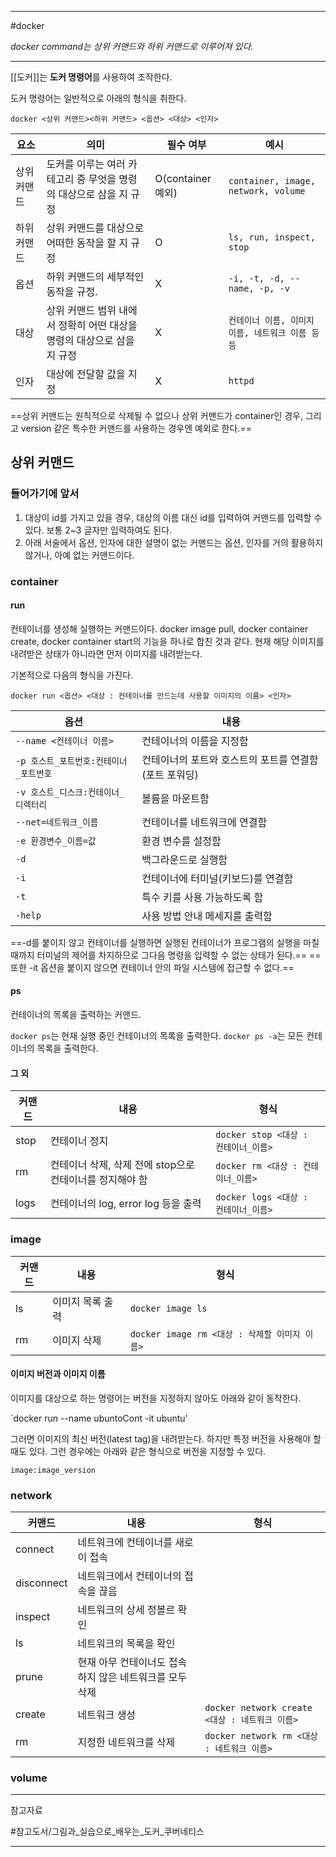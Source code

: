 
---

#docker

*docker command는 상위 커맨드와 하위 커맨드로 이루어져 있다.*

---

[[도커]]는 **도커 명령어**를 사용하여 조작한다.

도커 명령어는 일반적으로 아래의 형식을 취한다.

`docker <상위 커맨드><하위 커맨드> <옵션> <대상> <인자>`

| 요소        | 의미                                                                    | 필수 여부         | 예시                                           |
| ----------- | ----------------------------------------------------------------------- | ----------------- | ---------------------------------------------- |
| 상위 커맨드 | 도커를 이루는 여러 카테고리 중 무엇을 명령의 대상으로 삼을 지 규정      | O(container 예외) | `container, image, network, volume`             |
| 하위 커맨드 | 상위 커맨드를 대상으로 어떠한 동작을 할 지 규정                         | O                 | `ls, run, inspect, stop`                         |
| 옵션        | 하위 커맨드의 세부적인 동작을 규정.                                     | X                 | `-i, -t, -d, --name, -p, -v`                     |
| 대상        | 상위 커맨드 범위 내에서 정확히 어떤 대상을 명령의 대상으로 삼을 지 규정 | X                 | `컨테이너 이름, 이미지 이름, 네트워크 이름 등등` |
| 인자        | 대상에 전달할 값을 지정                                                 | X                 | `httpd`                                          |

==상위 커맨드는 원칙적으로 삭제될 수 없으나 상위 커맨드가 container인 경우, 그리고 version 같은 특수한 커맨드를 사용하는 경우엔 예외로 한다.==

## 상위 커맨드

### 들어가기에 앞서

1. 대상이 id를 가지고 있을 경우, 대상의 이름 대신 id를 입력하여 커맨드를 입력할 수 있다. 보통 2~3 글자만 입력하여도 된다.
2. 아래 서술에서 옵션, 인자에 대한 설명이 없는 커맨드는 옵션, 인자를 거의 활용하지 않거나, 아예 없는 커맨드이다.

### container

#### run

컨테이너를 생성해 실행하는 커맨드이다. docker image pull, docker container create, docker container start의 기능을 하나로 합친 것과 같다. 현재 해당 이미지를 내려받은 상태가 아니라면 먼저 이미지를 내려받는다.

기본적으로 다음의 형식을 가진다.

`docker run <옵션> <대상 : 컨테이너를 만드는데 사용할 이미지의 이름> <인자>`

| 옵션                                   | 내용                                                  |
| -------------------------------------- | ----------------------------------------------------- |
| `--name <컨테이너 이름>`               | 컨테이너의 이름을 지정함                              |
| `-p 호스트_포트번호:컨테이너_포트번호` | 컨테이너의 포트와 호스트의 포트를 연결함(포트 포워딩) |
| `-v 호스트_디스크:컨테이너_디렉터리`   | 볼륨을 마운트함                                       |
| `--net=네트워크_이름`                  | 컨테이너를 네트워크에 연결함                          |
| `-e 환경변수_이름=값`                  | 환경 변수를 설정함                                    |
| `-d`                                   | 백그라운드로 실행함                                   |
| `-i`                                   | 컨테이너에 터미널(키보드)를 연결함                    |
| `-t`                                   | 특수 키를 사용 가능하도록 함                          |
| `-help`                                | 사용 방법 안내 메세지를 출력함                        |

==-d를 붙이지 않고 컨테이너를 실행하면 실행된 컨테이너가 프로그램의 실행을 마칠 때까지 터미널의 제어를 차지하므로 그다음 명령을 입력할 수 없는 상태가 된다.== 
==또한 -it 옵션을 붙이지 않으면 컨테이너 안의 파일 시스템에 접근할 수 없다.==

#### ps

컨테이너의 목록을 출력하는 커맨드.

`docker ps`는 현재 실행 중인 컨테이너의 목록을 출력한다.
`docker ps -a`는 모든 컨테이너의 목록을 출력한다.

#### 그 외

| 커맨드 | 내용                                                     | 형식                                 |
| ------ | -------------------------------------------------------- | ------------------------------------ |
| stop   | 컨테이너 정지                                            | `docker stop <대상 : 컨테이너_이름>` |
| rm     | 컨테이너 삭제, 삭제 전에 stop으로 컨테이너를 정지해야 함 | `docker rm <대상 : 컨테이너_이름>`   |
| logs   | 컨테이너의 log, error log 등을 출력                      | `docker logs <대상 : 컨테이너_이름>` |

### image

| 커맨드 | 내용             | 형식                                          |
| ------ | ---------------- | --------------------------------------------- |
| ls     | 이미지 목록 출력 | `docker image ls`                             |
| rm     | 이미지 삭제      | `docker image rm <대상 : 삭제할 이미지 이름>` |

#### 이미지 버전과 이미지 이름

이미지를 대상으로 하는 명령어는 버전을 지정하지 않아도 아래와 같이 동작한다.

`docker run --name ubuntoCont -it ubuntu'

그러면 이미지의 최신 버전(latest tag)을 내려받는다.
하지만 특정 버전을 사용해야 할 때도 있다. 그런 경우에는 아래와 같은 형식으로 버전을 지정할 수 있다.

`image:image_version`

### network

| 커맨드     | 내용                                                    | 형식                                           |
| ---------- | ------------------------------------------------------- | ---------------------------------------------- |
| connect    | 네트워크에 컨테이너를 새로이 접속                       |                                                |
| disconnect | 네트워크에서 컨테이너의 접속을 끊음                     |                                                |
| inspect    | 네트워크의 상세 정볼르 확인                             |                                                |
| ls         | 네트워크의 목록을 확인                                  |                                                |
| prune      | 현재 아무 컨테이너도 접속하지 않은 네트워크를 모두 삭제 |                                                |
| create     | 네트워크 생성                                           | `docker network create <대상 : 네트워크 이름>` |
| rm         | 지정한 네트워크를 삭제                                  | `docker network rm <대상 : 네트워크 이름>`     |

### volume



---

참고자료

#참고도서/그림과_실습으로_배우는_도커_쿠버네티스 

---